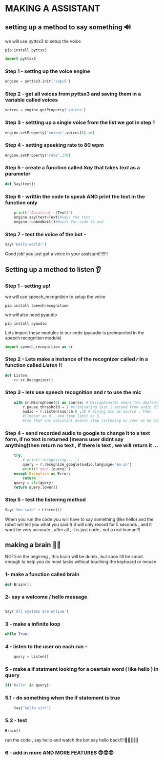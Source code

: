 # MAKING A ASSISTANT


## setting up a method to say something 🔊

we will use pyttsx3 to setup the voice

```shell
pip install pyttsx3
```

```python
import pyttsx3
```

### Step 1 - setting up the voice engine

```python
engine = pyttsx3.init('sapi5') 
```

### Step 2 - get all voices from pyttsx3 and saving them in a variable called voices

```python
voices = engine.getProperty('voices') 

```

### Step 3 - settting up a single voice from the list we got in step 1

```python
engine.setProperty('voices',voices[0].id)
```

### Step 4 - setting speaking rate to 80 wpm

```python
engine.setProperty('rate',170)
```

### Step 5 - create a function called *Say* that takes *text* as a parameter

```python
def Say(text):
```

### Step 6 - writtin the code to speak AND print the text in the function only

```python
    print(f'Assistant: {Text}')
    engine.say(text=Text)#Says the text
    engine.runAndWait()#Waits for code to end
```

### Step 7 - test the voice of the bot -

```python
Say('Hello world!')
```

Good job! you just got a voice in your assistant!!!!!!!

## Setting up a method to listen 👂

### Step 1 - setting up!

we will use speech_recognition to setup the voice

```shell
pip install speechrecognition
```

we will also need pyaudio

```shell
pip install pyaudio
```

Lets import these modules in our code (pyaudio is preimported in the speech recognition module)

```python
import speech_recognition as sr
```

### Step 2 - Lets make a instance of the recognizer called _r_  in a function called _Listen_ !!

```python
def Listen:
	r= sr.Recognizer()
```

### Step 3 - lets use speech recognition and r to use the mic

```python
    with sr.Microphone(0) as source: # Microphone(0) means the deafault mic
        r.pause_threshold = 1 #eliminating last 1 second from audio file recorded
        audio = r.listen(source,0 ,5) # Giving mic as source , then 
        #Timeout as 0 , and time limit as 5
        #(so that our assistant dosent stop listening as soon as he starts to listen....)
```

### Step 4 - send recorded audio to google to change it to a text form, if no text is returned (means user didnt say anything)then return no text , if there is text , we will return it ...

```python
    try:
        # print('recognizing....')
        query = r.recognize_google(audio,language='en-in')
        print(f'you: {query}')
    except Exception as Error:
        return ''
    query = str(query)
    return query.lower()
```

### Step 5 - test the listening method

```python
Say('You said' + Listen())
```

When you run the code you will have to say something (like hello) and the robot will tell you what you said!!( it will only record for 5 seconds , and it wont be very accurate , after all , it is just code , not a real human!!)

## making a brain 🤯🧠

NOTE:in the begining , this brain will be dumb , but soon itll be smart enough to help you do most tasks without touching the keyboard or mouse

### 1- make a function called brain

```python
def Brain():
```

### 2- say a welcome / hello message

```python

Say('All systems are online')
```

### 3 - make a infinite loop

```python
while True:
```

### 4 - listen to the user on each run -

```python
	query = Listen()
```

### 5 - make a if statment looking for a ceartain word ( like hello ) in query

```python
if('hello' in query):

```

### 5.1 - do something when the if statement is true

```python
	Say('hello sir!')
```

### 5.2 - test 

```python
Brain()
```

run the code , say hello and watch the bot say hello back!!!!🤯🤯🤯🤯🤯 

### 6 - add in more AND MORE FEATURES 😎😎😎
